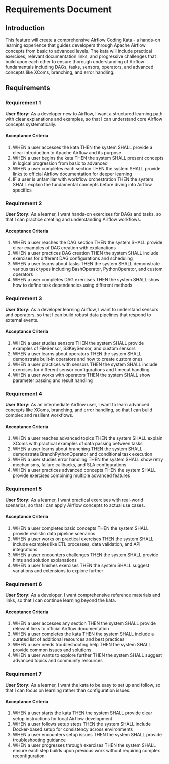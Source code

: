 # Requirements Document

## Introduction

This feature will create a comprehensive Airflow Coding Kata - a hands-on learning experience that guides developers through Apache Airflow concepts from basic to advanced levels. The kata will include practical exercises, relevant documentation links, and progressive challenges that build upon each other to ensure thorough understanding of Airflow fundamentals including DAGs, tasks, sensors, operators, and advanced concepts like XComs, branching, and error handling.

## Requirements

### Requirement 1

**User Story:** As a developer new to Airflow, I want a structured learning path with clear explanations and examples, so that I can understand core Airflow concepts systematically.

#### Acceptance Criteria

1. WHEN a user accesses the kata THEN the system SHALL provide a clear introduction to Apache Airflow and its purpose
2. WHEN a user begins the kata THEN the system SHALL present concepts in logical progression from basic to advanced
3. WHEN a user completes each section THEN the system SHALL provide links to official Airflow documentation for deeper learning
4. IF a user is unfamiliar with workflow orchestration THEN the system SHALL explain the fundamental concepts before diving into Airflow specifics

### Requirement 2

**User Story:** As a learner, I want hands-on exercises for DAGs and tasks, so that I can practice creating and understanding Airflow workflows.

#### Acceptance Criteria

1. WHEN a user reaches the DAG section THEN the system SHALL provide clear examples of DAG creation with explanations
2. WHEN a user practices DAG creation THEN the system SHALL include exercises for different DAG configurations and scheduling
3. WHEN a user learns about tasks THEN the system SHALL demonstrate various task types including BashOperator, PythonOperator, and custom operators
4. WHEN a user completes DAG exercises THEN the system SHALL show how to define task dependencies using different methods

### Requirement 3

**User Story:** As a developer learning Airflow, I want to understand sensors and operators, so that I can build robust data pipelines that respond to external events.

#### Acceptance Criteria

1. WHEN a user studies sensors THEN the system SHALL provide examples of FileSensor, S3KeySensor, and custom sensors
2. WHEN a user learns about operators THEN the system SHALL demonstrate built-in operators and how to create custom ones
3. WHEN a user practices with sensors THEN the system SHALL include exercises for different sensor configurations and timeout handling
4. WHEN a user works with operators THEN the system SHALL show parameter passing and result handling

### Requirement 4

**User Story:** As an intermediate Airflow user, I want to learn advanced concepts like XComs, branching, and error handling, so that I can build complex and resilient workflows.

#### Acceptance Criteria

1. WHEN a user reaches advanced topics THEN the system SHALL explain XComs with practical examples of data passing between tasks
2. WHEN a user learns about branching THEN the system SHALL demonstrate BranchPythonOperator and conditional task execution
3. WHEN a user studies error handling THEN the system SHALL show retry mechanisms, failure callbacks, and SLA configurations
4. WHEN a user practices advanced concepts THEN the system SHALL provide exercises combining multiple advanced features

### Requirement 5

**User Story:** As a learner, I want practical exercises with real-world scenarios, so that I can apply Airflow concepts to actual use cases.

#### Acceptance Criteria

1. WHEN a user completes basic concepts THEN the system SHALL provide realistic data pipeline scenarios
2. WHEN a user works on practical exercises THEN the system SHALL include examples like ETL processes, data validation, and API integrations
3. WHEN a user encounters challenges THEN the system SHALL provide hints and solution explanations
4. WHEN a user finishes exercises THEN the system SHALL suggest variations and extensions to explore further

### Requirement 6

**User Story:** As a developer, I want comprehensive reference materials and links, so that I can continue learning beyond the kata.

#### Acceptance Criteria

1. WHEN a user accesses any section THEN the system SHALL provide relevant links to official Airflow documentation
2. WHEN a user completes the kata THEN the system SHALL include a curated list of additional resources and best practices
3. WHEN a user needs troubleshooting help THEN the system SHALL provide common issues and solutions
4. WHEN a user wants to explore further THEN the system SHALL suggest advanced topics and community resources

### Requirement 7

**User Story:** As a learner, I want the kata to be easy to set up and follow, so that I can focus on learning rather than configuration issues.

#### Acceptance Criteria

1. WHEN a user starts the kata THEN the system SHALL provide clear setup instructions for local Airflow development
2. WHEN a user follows setup steps THEN the system SHALL include Docker-based setup for consistency across environments
3. WHEN a user encounters setup issues THEN the system SHALL provide troubleshooting guidance
4. WHEN a user progresses through exercises THEN the system SHALL ensure each step builds upon previous work without requiring complex reconfiguration
